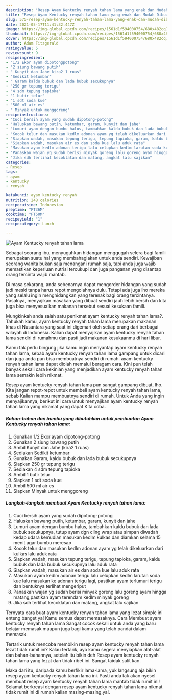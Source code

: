 ```yaml
---
description: "Resep Ayam Kentucky renyah tahan lama yang enak dan Mudah Dibuat"
title: "Resep Ayam Kentucky renyah tahan lama yang enak dan Mudah Dibuat"
slug: 575-resep-ayam-kentucky-renyah-tahan-lama-yang-enak-dan-mudah-dibuat
date: 2021-05-17T11:41:32.447Z
image: https://img-global.cpcdn.com/recipes/1561d1f594000754/680x482cq70/ayam-kentucky-renyah-tahan-lama-foto-resep-utama.jpg
thumbnail: https://img-global.cpcdn.com/recipes/1561d1f594000754/680x482cq70/ayam-kentucky-renyah-tahan-lama-foto-resep-utama.jpg
cover: https://img-global.cpcdn.com/recipes/1561d1f594000754/680x482cq70/ayam-kentucky-renyah-tahan-lama-foto-resep-utama.jpg
author: Adam Fitzgerald
ratingvalue: 5
reviewcount: 9
recipeingredient:
- "1/2 Ekor ayam dipotongpotong"
- "2 siung bawang putih"
- " Kunyit dan Jahe kira2 1 ruas"
- "Sedikit ketumbar"
- " Garam kaldu bubuk dan lada bubuk secukupnya"
- "250 gr tepung terigu"
- "4 sdm tepung tapioka"
- "1 butir telur"
- "1 sdt soda kue"
- "500 ml air es"
- " Minyak untuk menggoreng"
recipeinstructions:
- "Cuci bersih ayam yang sudah dipotong-potong"
- "Haluskan bawang putih, ketumbar, garam, kunyit dan jahe"
- "Lumuri ayam dengan bumbu halus, tambahkan kaldu bubuk dan lada bubuk secukupnya, tutup ayam dgn cling wrap atau simpan diwadah kedap udara kemudian masukan kedlm kulkas dan diamkan selama 15 menit agar bumbu meresap"
- "Kocok telur dan masukan kedlm adonan ayam yg telah dikeluarkan dari kulkas lalu aduk rata"
- "Siapkan wadah, masukan tepung terigu, tepung tapioka, garam, kaldu bubuk dan lada bubuk secukupnya lalu aduk rata"
- "Siapkan wadah, masukan air es dan soda kue lalu aduk rata"
- "Masukan ayam kedlm adonan terigu lalu celupkan kedlm larutan soda kue lalu masukan ke adonan terigu lagi, pastikan ayam terlumuri terigu dan bentuknya terlihat mengeriput"
- "Panaskan wajan yg sudah berisi minyak goreng lalu goreng ayam hingga matang,pastikan ayam terendam kedlm minyak goreng"
- "Jika sdh terlihat kecoklatan dan matang, angkat lalu sajikan"
categories:
- Resep
tags:
- ayam
- kentucky
- renyah

katakunci: ayam kentucky renyah 
nutrition: 248 calories
recipecuisine: Indonesian
preptime: "PT36M"
cooktime: "PT60M"
recipeyield: "1"
recipecategory: Lunch

---
```



![Ayam Kentucky renyah tahan lama](https://img-global.cpcdn.com/recipes/1561d1f594000754/680x482cq70/ayam-kentucky-renyah-tahan-lama-foto-resep-utama.jpg)

Sebagai seorang ibu, menyuguhkan hidangan menggugah selera bagi famili merupakan suatu hal yang membahagiakan untuk anda sendiri. Kewajiban seorang  wanita bukan saja menangani rumah saja, tapi anda juga wajib memastikan keperluan nutrisi tercukupi dan juga panganan yang disantap orang tercinta wajib mantab.

Di masa  sekarang, anda sebenarnya dapat mengorder hidangan yang sudah jadi meski tanpa harus repot mengolahnya dulu. Tetapi ada juga lho mereka yang selalu ingin menghidangkan yang terenak bagi orang tercintanya. Pasalnya, menyajikan masakan yang dibuat sendiri jauh lebih bersih dan kita juga bisa menyesuaikan makanan tersebut sesuai kesukaan famili. 



Mungkinkah anda salah satu penikmat ayam kentucky renyah tahan lama?. Tahukah kamu, ayam kentucky renyah tahan lama merupakan makanan khas di Nusantara yang saat ini digemari oleh setiap orang dari berbagai wilayah di Indonesia. Kalian dapat menyajikan ayam kentucky renyah tahan lama sendiri di rumahmu dan pasti jadi makanan kesukaanmu di hari libur.

Kamu tak perlu bingung jika kamu ingin menyantap ayam kentucky renyah tahan lama, sebab ayam kentucky renyah tahan lama gampang untuk dicari dan juga anda pun bisa membuatnya sendiri di rumah. ayam kentucky renyah tahan lama dapat diolah memalui beragam cara. Kini pun telah banyak sekali cara kekinian yang menjadikan ayam kentucky renyah tahan lama semakin lebih nikmat.

Resep ayam kentucky renyah tahan lama pun sangat gampang dibuat, lho. Kita jangan repot-repot untuk membeli ayam kentucky renyah tahan lama, sebab Kalian mampu membuatnya sendiri di rumah. Untuk Anda yang ingin menyajikannya, berikut ini cara untuk menyajikan ayam kentucky renyah tahan lama yang nikamat yang dapat Kita coba.

<!--inarticleads1-->

##### Bahan-bahan dan bumbu yang dibutuhkan untuk pembuatan Ayam Kentucky renyah tahan lama:

1. Gunakan 1/2 Ekor ayam dipotong-potong
1. Gunakan 2 siung bawang putih
1. Ambil  Kunyit dan Jahe (kira2 1 ruas)
1. Sediakan Sedikit ketumbar
1. Gunakan  Garam, kaldu bubuk dan lada bubuk secukupnya
1. Siapkan 250 gr tepung terigu
1. Sediakan 4 sdm tepung tapioka
1. Ambil 1 butir telur
1. Siapkan 1 sdt soda kue
1. Ambil 500 ml air es
1. Siapkan  Minyak untuk menggoreng




<!--inarticleads2-->

##### Langkah-langkah membuat Ayam Kentucky renyah tahan lama:

1. Cuci bersih ayam yang sudah dipotong-potong
1. Haluskan bawang putih, ketumbar, garam, kunyit dan jahe
1. Lumuri ayam dengan bumbu halus, tambahkan kaldu bubuk dan lada bubuk secukupnya, tutup ayam dgn cling wrap atau simpan diwadah kedap udara kemudian masukan kedlm kulkas dan diamkan selama 15 menit agar bumbu meresap
1. Kocok telur dan masukan kedlm adonan ayam yg telah dikeluarkan dari kulkas lalu aduk rata
1. Siapkan wadah, masukan tepung terigu, tepung tapioka, garam, kaldu bubuk dan lada bubuk secukupnya lalu aduk rata
1. Siapkan wadah, masukan air es dan soda kue lalu aduk rata
1. Masukan ayam kedlm adonan terigu lalu celupkan kedlm larutan soda kue lalu masukan ke adonan terigu lagi, pastikan ayam terlumuri terigu dan bentuknya terlihat mengeriput
1. Panaskan wajan yg sudah berisi minyak goreng lalu goreng ayam hingga matang,pastikan ayam terendam kedlm minyak goreng
1. Jika sdh terlihat kecoklatan dan matang, angkat lalu sajikan




Ternyata cara buat ayam kentucky renyah tahan lama yang lezat simple ini enteng banget ya! Kamu semua dapat memasaknya. Cara Membuat ayam kentucky renyah tahan lama Sangat cocok sekali untuk anda yang baru belajar memasak maupun juga bagi kamu yang telah pandai dalam memasak.

Tertarik untuk mencoba membikin resep ayam kentucky renyah tahan lama lezat tidak rumit ini? Kalau tertarik, ayo kamu segera menyiapkan alat-alat dan bahan-bahannya, setelah itu bikin deh Resep ayam kentucky renyah tahan lama yang lezat dan tidak ribet ini. Sangat taidak sulit kan. 

Maka dari itu, daripada kamu berfikir lama-lama, yuk langsung aja bikin resep ayam kentucky renyah tahan lama ini. Pasti anda tak akan nyesel membuat resep ayam kentucky renyah tahan lama mantab tidak rumit ini! Selamat berkreasi dengan resep ayam kentucky renyah tahan lama nikmat tidak rumit ini di rumah kalian masing-masing,ya!.

